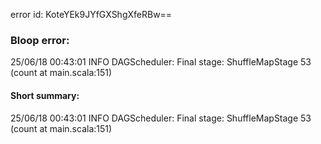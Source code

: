 error id: KoteYEk9JYfGXShgXfeRBw==
### Bloop error:

25/06/18 00:43:01 INFO DAGScheduler: Final stage: ShuffleMapStage 53 (count at main.scala:151)
#### Short summary: 

25/06/18 00:43:01 INFO DAGScheduler: Final stage: ShuffleMapStage 53 (count at main.scala:151)
